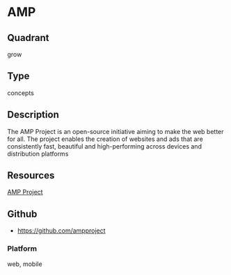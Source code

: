 # AMP

## Quadrant
grow

## Type
concepts

## Description
The AMP Project is an open-source initiative aiming to make the web better for all. The project enables the creation of websites and ads that are consistently fast, beautiful and high-performing across devices and distribution platforms

## Resources
[AMP Project](https://www.ampproject.org/)


## Github
* https://github.com/ampproject

### Platform
web, mobile
